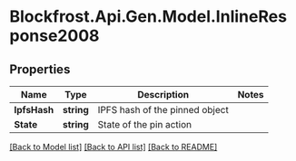 # Blockfrost.Api.Gen.Model.InlineResponse2008
## Properties

Name | Type | Description | Notes
------------ | ------------- | ------------- | -------------
**IpfsHash** | **string** | IPFS hash of the pinned object | 
**State** | **string** | State of the pin action | 

[[Back to Model list]](../README.md#documentation-for-models) [[Back to API list]](../README.md#documentation-for-api-endpoints) [[Back to README]](../README.md)

